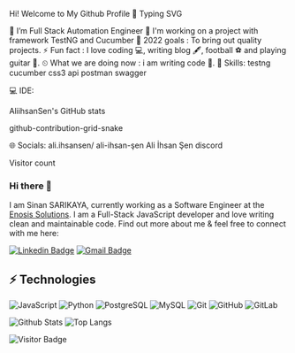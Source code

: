 Hi! Welcome to My Github Profile 👋
Typing SVG

🔭 I’m Full Stack Automation Engineer
🌱 I'm working on a project with framework TestNG and Cucumber
💪 2022 goals : To bring out quality projects.
⚡ Fun fact : I love coding 💻, writing blog 🖋️, football ⚽ and playing guitar 🎸.
⏲ What we are doing now : i am writing code 🚀.
🚀 Skills:
    testng cucumber    css3 api postman swagger 

💻 IDE:
     

 AliihsanSen's GitHub stats

github-contribution-grid-snake

🌐 Socials:
ali.ihsansen/ ali-ihsan-şen Ali İhsan Şen  discord

Visitor count










### Hi there 👋

I am Sinan SARIKAYA, currently working as a Software Engineer at the [Enosis Solutions](https://www.enosisbd.com/). I am a Full-Stack JavaScript developer and love writing clean and maintainable code. Find out more about me & feel free to connect with me here:

[![Linkedin Badge](https://img.shields.io/badge/-ludehsar-blue?style=flat-square&logo=Linkedin&logoColor=white&link=https://www.linkedin.com/in/sinan-sarıkaya)](https://www.linkedin.com/in/sinan-sarıkaya)
[![Gmail Badge](https://img.shields.io/badge/-sarikayasinan25@gmail.com-c14438?style=flat-square&logo=Gmail&logoColor=white&link=mailto:sarikayasinan25@gmail.com)](mailto:sarikayasinan25@gmail.com)

## ⚡ Technologies

![JavaScript](https://img.shields.io/badge/-JavaScript-black?style=flat-square&logo=javascript)
![Python](https://img.shields.io/badge/-Python-black?style=flat-square&logo=Python)
![PostgreSQL](https://img.shields.io/badge/-PostgreSQL-336791?style=flat-square&logo=postgresql)
![MySQL](https://img.shields.io/badge/-MySQL-black?style=flat-square&logo=mysql)
![Git](https://img.shields.io/badge/-Git-black?style=flat-square&logo=git)
![GitHub](https://img.shields.io/badge/-GitHub-181717?style=flat-square&logo=github)
![GitLab](https://img.shields.io/badge/-GitLab-FCA121?style=flat-square&logo=gitlab)

![Github Stats](https://github-readme-stats.vercel.app/api?username=ludehsar&count_private=true&show_icons=true&include_all_commits=true)
![Top Langs](https://github-readme-stats.vercel.app/api/top-langs/?username=ludehsar&hide=TeX&layout=compact)

![Visitor Badge](https://visitor-badge.laobi.icu/badge?page_id=ludehsar.ludehsar)
